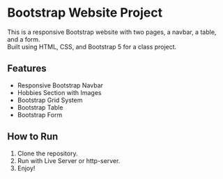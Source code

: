 # Bootstrap Website Project

This is a responsive Bootstrap website with two pages, a navbar, a table, and a form.  
Built using HTML, CSS, and Bootstrap 5 for a class project.

## Features
- Responsive Bootstrap Navbar
- Hobbies Section with Images
- Bootstrap Grid System
- Bootstrap Table
- Bootstrap Form

## How to Run
1. Clone the repository.
2. Run with Live Server or http-server.
3. Enjoy!

